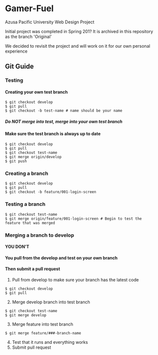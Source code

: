 # Gamer-Fuel
Azusa Pacific University Web Design Project

Initial project was completed in Spring 201?
It is archived in this repository as the branch 'Original'

We decided to revisit the project and will work on it for our own personal experience



## Git Guide
### Testing
#### Creating your own test branch
```shell
$ git checkout develop
$ git pull
$ git checkout -b test-name # name should be your name
```
##### Do NOT merge into test, merge into your own test branch

#### Make sure the test branch is always up to date
```shell
$ git checkout develop
$ git pull
$ git checkout test-name
$ git merge origin/develop
$ git push
```

### Creating a branch
  ```shell
  $ git checkout develop
  $ git pull
  $ git checkout -b feature/001-login-screen
  ```

### Testing a branch
  ```shell
  $ git checkout test-name
  $ git merge origin/feature/001-login-screen # Begin to test the feature that was merged
  ```
  
### Merging a branch to develop
#### YOU DON'T
#### You pull from the develop and test on your own branch
#### Then submit a pull request
1. Pull from develop to make sure your branch has the latest code
```shell
$ git checkout develop
$ git pull
```
2. Merge develop branch into test branch
```shell
$ git checkout test-name
$ git merge develop
```

3. Merge feature into test branch
```shell 
$ git merge feature/###-branch-name
```

4. Test that it runs and everything works
5. Submit pull request
